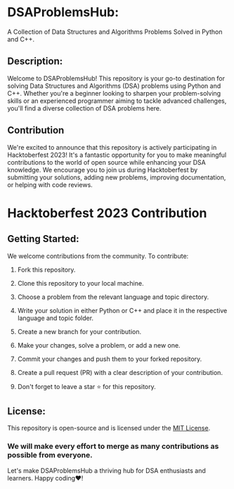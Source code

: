 
# DSAProblemsHub:
A Collection of Data Structures and Algorithms Problems Solved in Python and C++.
## Description:
Welcome to DSAProblemsHub! This repository is your go-to destination for solving Data Structures and Algorithms (DSA) problems using Python and C++. Whether you're a beginner looking to sharpen your problem-solving skills or an experienced programmer aiming to tackle advanced challenges, you'll find a diverse collection of DSA problems here.

##  Contribution
We're excited to announce that this repository is actively participating in Hacktoberfest 2023! It's a fantastic opportunity for you to make meaningful contributions to the world of open source while enhancing your DSA knowledge. We encourage you to join us during Hacktoberfest by submitting your solutions, adding new problems, improving documentation, or helping with code reviews.


# Hacktoberfest 2023 Contribution
## Getting Started:
We welcome contributions from the community. To contribute:

1. Fork this repository.

2. Clone this repository to your local machine.

3. Choose a problem from the relevant language and topic directory.

4. Write your solution in either Python or C++ and place it in the respective language and topic folder.

5. Create a new branch for your contribution.

6. Make your changes, solve a problem, or add a new one.

7. Commit your changes and push them to your forked repository.

8. Create a pull request (PR) with a clear description of your contribution.
9. Don't forget to leave a star ⭐ for this repository.

## License:
This repository is open-source and is licensed under the [MIT License](LICENSE).


### We will make every effort to merge as many contributions as possible from everyone.
Let's make DSAProblemsHub a thriving hub for DSA enthusiasts and learners. Happy coding❤️!
